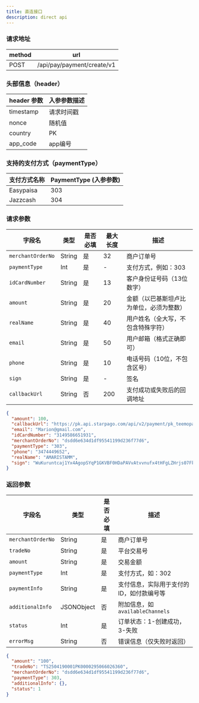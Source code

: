 ```yaml
---
title: 直连接口
description: direct api
---
```


### 请求地址

| method | url                         |
|--------|-----------------------------|
| POST   | /api/pay/payment/create/v1 |


### 头部信息（header）

| header 参数   | 入参参数描述  |
|-------------|---------|
| timestamp   | 请求时间戳   |
| nonce       | 随机值     |
| country     | PK  |
| app_code    | app编号   |




### 支持的支付方式（paymentType）


| 支付方式名称                           | PaymentType (入参参数) |
|----------------------------------|--------------------|
| Easypaisa                        | 303                |
| Jazzcash                         | 304                |




### 请求参数

| 字段名               | 类型     | 是否必填 | 最大长度 | 描述                   |
| ----------------- | ------ | ---- | ---- |----------------------|
| `merchantOrderNo` | String | 是    | 32   | 商户订单号                |
| `paymentType`     | Int    | 是    | -    | 支付方式，例如：303          |
| `idCardNumber`    | String | 是    | 13   | 客户身份证号码（13位数字）       |
| `amount`          | String | 是    | 20   | 金额（以巴基斯坦卢比为单位，必须为整数） |
| `realName`        | String | 是    | 40   | 用户姓名（全大写，不包含特殊字符）    |
| `email`           | String | 是    | 50   | 用户邮箱（格式正确即可）         |
| `phone`           | String | 是    | 10   | 电话号码（10位，不包含区号）      |
| `sign`            | String | 是    | -    | 签名                   |
| `callbackUrl`     | String | 否    | 200  | 支付成功或失败后的回调地址        |






```json title= "请求示例"
{
  "amount": 100,
  "callbackUrl": "https://pk.api.starpago.com/api/v2/payment/pk_teemopay/notify",
  "email": "Marion@gmail.com",
  "idCardNumber": "3149586651931",
  "merchantOrderNo": "dsdd6e634d1df95541199d236f77d6",
  "paymentType": "303",
  "phone": "3474449652",
  "realName": "AMARISTAMM",
  "sign": "WuKuruntcaj1Yx4AgopSYqP1GKVBF0HDaPAVvAtvvnufx4tHFgLZHrjs07FklKksnx3dd3jk4S1Utogncj93klPHrHDAGURbdx7kZX+BAbhMnj+4qMzqUMeZbVvM8WyuK08YHxspajuw3dBnn/8VCRFKfhIZ8xE3tZHXgKfB68w="
}
```



### 返回参数

| 字段名               | 类型         | 是否必填 | 描述                         |
| ----------------- | ---------- | ---- | -------------------------- |
| `merchantOrderNo` | String     | 是    | 商户订单号                      |
| `tradeNo`         | String     | 是    | 平台交易号                      |
| `amount`          | String     | 是    | 交易金额                       |
| `paymentType`     | Int        | 是    | 支付方式，如：302                 |
| `paymentInfo`     | String     | 是    | 支付信息，实际用于支付的 ID，如付款编号等     |
| `additionalInfo`  | JSONObject | 否    | 附加信息，如 `availableChannels` |
| `status`          | Int        | 是    | 订单状态：1-创建成功，3-失败           |
| `errorMsg`        | String     | 否    | 错误信息（仅失败时返回）               |




```json title= 返回示例（303 支付方式）
{
  "amount": "100",
  "tradeNo": "TS2504190001PK0000295066026360",
  "merchantOrderNo": "dsdd6e634d1df95541199d236f77d6",
  "paymentType": 303,
  "additionalInfo": {},
  "status": 1
}
```